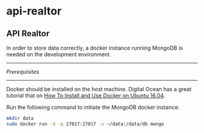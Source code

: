 # api-realtor
## API Realtor
In order to store data correctly, a docker instance running MongoDB is needed on the development environment.

___
*Prerequisites*
___
Docker should be installed on the host machine. Digital Ocean has a great tutorial that on [How To Install and Use Docker on Ubuntu 16.04](https://www.digitalocean.com/community/tutorials/how-to-install-and-use-docker-on-ubuntu-16-04).

Run the following command to initiate the MongoDB docker instance:
```bash
mkdir data
sudo docker run -d -p 27017:27017 -v ~/data:/data/db mongo
```
